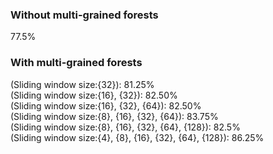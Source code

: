 ### Without multi-grained forests
77.5%
### With multi-grained forests
(Sliding window size:{32}):  81.25% <br>
(Sliding window size:{16}, {32}):  82.50% <br>
(Sliding window size:{16}, {32}, {64}):  82.50% <br>
(Sliding window size:{8}, {16}, {32}, {64}): 83.75% <br>
(Sliding window size:{8}, {16}, {32}, {64}, {128}): 82.5% <br>
(Sliding window size:{4}, {8}, {16}, {32}, {64}, {128}): 86.25% <br>
